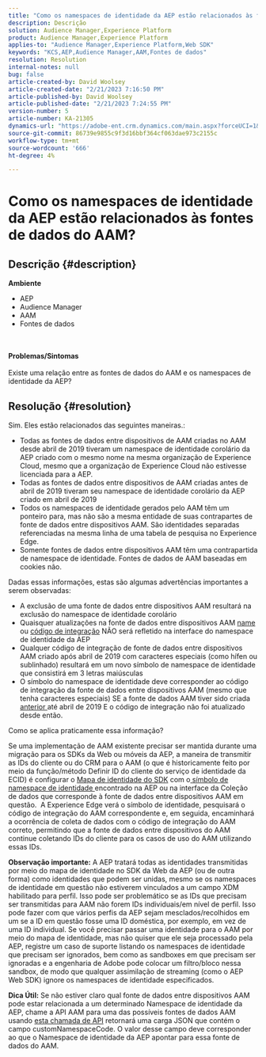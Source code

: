 ```yaml
---
title: "Como os namespaces de identidade da AEP estão relacionados às fontes de dados do AAM?"
description: Descrição
solution: Audience Manager,Experience Platform
product: Audience Manager,Experience Platform
applies-to: "Audience Manager,Experience Platform,Web SDK"
keywords: "KCS,AEP,Audience Manager,AAM,Fontes de dados"
resolution: Resolution
internal-notes: null
bug: false
article-created-by: David Woolsey
article-created-date: "2/21/2023 7:16:50 PM"
article-published-by: David Woolsey
article-published-date: "2/21/2023 7:24:55 PM"
version-number: 5
article-number: KA-21305
dynamics-url: "https://adobe-ent.crm.dynamics.com/main.aspx?forceUCI=1&pagetype=entityrecord&etn=knowledgearticle&id=56ef2348-1cb2-ed11-83fe-6045bd006e5a"
source-git-commit: 86739e9855c9f3d16bbf364cf063dae973c2155c
workflow-type: tm+mt
source-wordcount: '666'
ht-degree: 4%

---
```


# Como os namespaces de identidade da AEP estão relacionados às fontes de dados do AAM?

## Descrição {#description}

<b>Ambiente</b>
- AEP
- Audience Manager
- AAM
- Fontes de dados

<br> <br><b>Problemas/Sintomas</b><br> <br>Existe uma relação entre as fontes de dados do AAM e os namespaces de identidade da AEP?

## Resolução {#resolution}


Sim. Eles estão relacionados das seguintes maneiras.:

- Todas as fontes de dados entre dispositivos de AAM criadas no AAM desde abril de 2019 tiveram um namespace de identidade corolário da AEP criado com o mesmo nome na mesma organização de Experience Cloud, mesmo que a organização de Experience Cloud não estivesse licenciada para a AEP.
- Todas as fontes de dados entre dispositivos de AAM criadas antes de abril de 2019 tiveram seu namespace de identidade corolário da AEP criado em abril de 2019
- Todos os namespaces de identidade gerados pelo AAM têm um ponteiro para, mas não são a mesma entidade de suas contrapartes de fonte de dados entre dispositivos AAM. São identidades separadas referenciadas na mesma linha de uma tabela de pesquisa no Experience Edge.
- Somente fontes de dados entre dispositivos AAM têm uma contrapartida de namespace de identidade. Fontes de dados de AAM baseadas em cookies não.


Dadas essas informações, estas são algumas advertências importantes a serem observadas:

- A exclusão de uma fonte de dados entre dispositivos AAM resultará na exclusão do namespace de identidade corolário
- Quaisquer atualizações na fonte de dados entre dispositivos AAM <u>name </u>ou <u>código de integração</u> NÃO será refletido na interface do namespace de identidade da AEP
- Qualquer código de integração de fonte de dados entre dispositivos AAM criado após abril de 2019 com caracteres especiais (como hífen ou sublinhado) resultará em um novo símbolo de namespace de identidade que consistirá em 3 letras maiúsculas
- O símbolo do namespace de identidade deve corresponder ao código de integração da fonte de dados entre dispositivos AAM (mesmo que tenha caracteres especiais) SE a fonte de dados AAM tiver sido criada <u>anterior </u>até abril de 2019 E o código de integração não foi atualizado desde então.


Como se aplica praticamente essa informação?

Se uma implementação de AAM existente precisar ser mantida durante uma migração para os SDKs da Web ou móveis da AEP, a maneira de transmitir as IDs do cliente ou do CRM para o AAM (o que é historicamente feito por meio da função/método Definir ID do cliente do serviço de identidade da ECID) é configurar o [Mapa de identidade do SDK](https://experienceleague.adobe.com/docs/experience-platform/edge/identity/overview.html?lang=en) com o<u> símbolo de namespace de identidade </u>encontrado na AEP ou na interface da Coleção de dados que corresponde à fonte de dados entre dispositivos AAM em questão.  A Experience Edge verá o símbolo de identidade, pesquisará o código de integração do AAM correspondente e, em seguida, encaminhará a ocorrência de coleta de dados com o código de integração do AAM correto, permitindo que a fonte de dados entre dispositivos do AAM continue coletando IDs do cliente para os casos de uso do AAM utilizando essas IDs.

<b>Observação importante:</b> A AEP tratará todas as identidades transmitidas por meio do mapa de identidade no SDK da Web da AEP (ou de outra forma) como identidades que podem ser unidas, mesmo se os namespaces de identidade em questão não estiverem vinculados a um campo XDM habilitado para perfil. Isso pode ser problemático se as IDs que precisam ser transmitidas para AAM não forem IDs individuais/em nível de perfil. Isso pode fazer com que vários perfis da AEP sejam mesclados/recolhidos em um se a ID em questão fosse uma ID doméstica, por exemplo, em vez de uma ID individual. Se você precisar passar uma identidade para o AAM por meio do mapa de identidade, mas não quiser que ele seja processado pela AEP, registre um caso de suporte listando os namespaces de identidade que precisam ser ignorados, bem como as sandboxes em que precisam ser ignoradas e a engenharia de Adobe pode colocar um filtro/bloco nessa sandbox, de modo que qualquer assimilação de streaming (como o AEP Web SDK) ignore os namespaces de identidade especificados.

<b>Dica Útil:</b> Se não estiver claro qual fonte de dados entre dispositivos AAM pode estar relacionada a um determinado Namespace de identidade da AEP, chame a API AAM para uma das possíveis fontes de dados AAM usando [esta chamada de API](https://vhttps://bank.demdex.com/portal/swagger/index.html#/Data%20Source%20API/get_datasources__dataSourceId_) retornará uma carga JSON que contém o campo customNamespaceCode. O valor desse campo deve corresponder ao que o Namespace de identidade da AEP apontar para essa fonte de dados do AAM.


